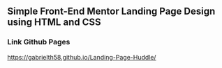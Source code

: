 ## Simple Front-End Mentor Landing Page Design using HTML and CSS

### Link Github Pages

https://gabrielth58.github.io/Landing-Page-Huddle/

